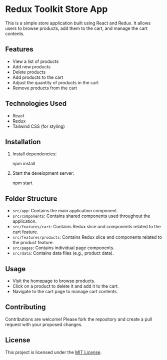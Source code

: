 # Redux Toolkit Store App

This is a simple store application built using React and Redux. It allows users to browse products, add them to the cart, and manage the cart contents.

## Features

- View a list of products
- Add new products
- Delete products
- Add products to the cart
- Adjust the quantity of products in the cart
- Remove products from the cart

## Technologies Used

- React
- Redux
- Tailwind CSS (for styling)

## Installation

1. Install dependencies:
   
   npm install
   
2. Start the development server:

   npm start

## Folder Structure

- `src/app`: Contains the main application component.
- `src/components`: Contains shared components used throughout the application.
- `src/features/cart`: Contains Redux slice and components related to the cart feature.
- `src/features/products`: Contains Redux slice and components related to the product feature.
- `src/pages`: Contains individual page components.
- `src/data`: Contains data files (e.g., product data).

## Usage

- Visit the homepage to browse products.
- Click on a product to delete it and add it to the cart.
- Navigate to the cart page to manage cart contents.

## Contributing

Contributions are welcome! Please fork the repository and create a pull request with your proposed changes.

## License

This project is licensed under the [MIT License](LICENSE).

